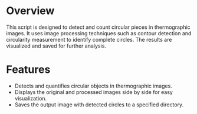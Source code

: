 <h1>Overview</h1>

<p>This script is designed to detect and count circular pieces in thermographic images. It uses image processing techniques such as contour detection and circularity measurement to identify complete circles. 
The results are visualized and saved for further analysis.</p>

<h1>Features</h1>
<ul><li>Detects and quantifies circular objects in thermographic images.</li>
<li>Displays the original and processed images side by side for easy visualization.</li>
<li>Saves the output image with detected circles to a specified directory.</li></ul>

